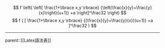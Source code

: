 $$
f
\left(
\left[
\frac{1+\lbrace x,y \rbrace}
{\left(\frac{x}{y}+\frac{y}{x}\right)(u+1)}
+a
\right]^\frac32
\right)
$$
$$
f
(
[
\frac{1+\lbrace x,y \rbrace}
{(\frac{x}{y}+\frac{y}{x})(u+1)}
+a
]^\frac32
)
$$


- - -
parent::[[Latex語法表]]